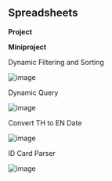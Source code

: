 **Spreadsheets**
-------------------------------------------------------
**Project**


**Miniproject**

Dynamic Filtering and Sorting


![image](https://github.com/TonKphumpl/data-science-bootcamp9/assets/139863067/127b9705-b591-404f-8a3d-49c2f1707cb4)


Dynamic Query


![image](https://github.com/TonKphumpl/data-science-bootcamp9/assets/139863067/78f57af9-53d7-4f9f-a8d8-02174c238c43)


Convert TH to EN Date


![image](https://github.com/TonKphumpl/data-science-bootcamp9/assets/139863067/6410bd4a-6bbf-40ad-b217-cc0f4d9a93f5)


ID Card Parser


![image](https://github.com/TonKphumpl/data-science-bootcamp9/assets/139863067/3ca96704-dda7-4734-a03a-7b6f3add6d60)

